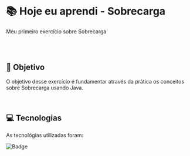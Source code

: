 # :books: Hoje eu aprendi - Sobrecarga
<p>Meu primeiro exercício sobre Sobrecarga</p>

<br>
<br>

## :blue_book: Objetivo

O objetivo desse exercício é fundamentar através da prática os conceitos sobre Sobrecarga usando Java.

<br>

## :computer: Tecnologias

As tecnológias utilizadas foram:

![Badge](https://img.shields.io/static/v1?label=&message=Java&color=FF4040&style=for-the-badge)
